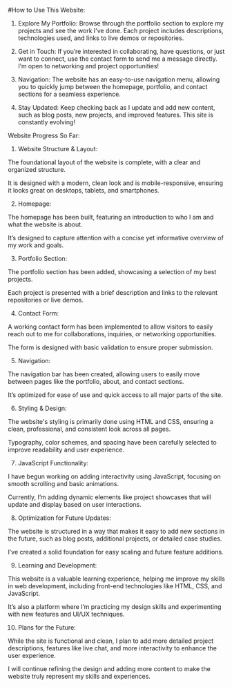 #How to Use This Website:
1. Explore My Portfolio:
Browse through the portfolio section to explore my projects and see the work I’ve done. Each project includes descriptions, technologies used, and links to live demos or repositories.

2. Get in Touch:
If you’re interested in collaborating, have questions, or just want to connect, use the contact form to send me a message directly. I’m open to networking and project opportunities!

3. Navigation:
The website has an easy-to-use navigation menu, allowing you to quickly jump between the homepage, portfolio, and contact sections for a seamless experience.

4. Stay Updated:
Keep checking back as I update and add new content, such as blog posts, new projects, and improved features. This site is constantly evolving!

Website Progress So Far:

1. Website Structure & Layout:

The foundational layout of the website is complete, with a clear and organized structure.

It is designed with a modern, clean look and is mobile-responsive, ensuring it looks great on desktops, tablets, and smartphones.

2. Homepage:

The homepage has been built, featuring an introduction to who I am and what the website is about.

It’s designed to capture attention with a concise yet informative overview of my work and goals.

3. Portfolio Section:

The portfolio section has been added, showcasing a selection of my best projects.

Each project is presented with a brief description and links to the relevant repositories or live demos.

4. Contact Form:

A working contact form has been implemented to allow visitors to easily reach out to me for collaborations, inquiries, or networking opportunities.

The form is designed with basic validation to ensure proper submission.

5. Navigation:

The navigation bar has been created, allowing users to easily move between pages like the portfolio, about, and contact sections.

It’s optimized for ease of use and quick access to all major parts of the site.

6. Styling & Design:

The website's styling is primarily done using HTML and CSS, ensuring a clean, professional, and consistent look across all pages.

Typography, color schemes, and spacing have been carefully selected to improve readability and user experience.

7. JavaScript Functionality:

I have begun working on adding interactivity using JavaScript, focusing on smooth scrolling and basic animations.

Currently, I’m adding dynamic elements like project showcases that will update and display based on user interactions.

8. Optimization for Future Updates:

The website is structured in a way that makes it easy to add new sections in the future, such as blog posts, additional projects, or detailed case studies.

I’ve created a solid foundation for easy scaling and future feature additions.

9. Learning and Development:

This website is a valuable learning experience, helping me improve my skills in web development, including front-end technologies like HTML, CSS, and JavaScript.

It’s also a platform where I’m practicing my design skills and experimenting with new features and UI/UX techniques.

10. Plans for the Future:

While the site is functional and clean, I plan to add more detailed project descriptions, features like live chat, and more interactivity to enhance the user experience.

I will continue refining the design and adding more content to make the website truly represent my skills and experiences.

